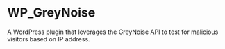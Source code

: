 # WP_GreyNoise
A WordPress plugin that leverages the GreyNoise API to test for malicious visitors based on IP address.
